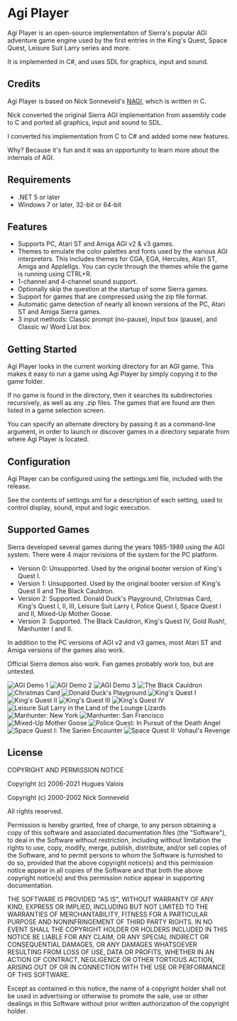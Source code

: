 # Agi Player

Agi Player is an open-source implementation of Sierra's popular AGI adventure game engine used by the first entries in the King's Quest, Space Quest, Leisure Suit Larry series and more.

It is implemented in C#, and uses SDL for graphics, input and sound.

## Credits

Agi Player is based on Nick Sonneveld's [NAGI](https://github.com/sonneveld/nagi), which is written in C.

Nick converted the original Sierra AGI implementation from assembly code to C and ported all graphics, input and sound to SDL.

I converted his implementation from C to C# and added some new features.

Why? Because it's fun and it was an opportunity to learn more about the internals of AGI.

## Requirements

- .NET 5 or later
- Windows 7 or later, 32-bit or 64-bit

## Features

- Supports PC, Atari ST and Amiga AGI v2 & v3 games.
- Themes to emulate the color palettes and fonts used by the various AGI interpreters. This includes themes for CGA, EGA, Hercules, Atari ST, Amiga and AppleIIgs. You can cycle through the themes while the game is running using CTRL+R.
- 1-channel and 4-channel sound support.
- Optionally skip the question at the startup of some Sierra games.
- Support for games that are compressed using the zip file format.
- Automatic game detection of nearly all known versions of the PC, Atari ST and Amiga Sierra games.
- 3 input methods: Classic prompt (no-pause), Input box (pause), and Classic w/ Word List box.

## Getting Started

Agi Player looks in the current working directory for an AGI game. This makes it easy to run a game using Agi Player by simply copying it to the game folder.

If no game is found in the directory, then it searches its subdirectories recursively, as well as any .zip files. The games that are found are then listed in a game selection screen.

You can specify an alternate directory by passing it as a command-line argument, in order to launch or discover games in a directory separate from where Agi Player is located.

## Configuration

Agi Player can be configured using the settings.xml file, included with the release.

See the contents of settings.xml for a description of each setting, used to control display, sound, input and logic execution.

## Supported Games

Sierra developed several games during the years 1985-1989 using the AGI system. There were 4 major revisions of the system for the PC platform.

- Version 0: Unsupported. Used by the original booter version of King's Quest I.
- Version 1: Unsupported. Used by the original booter version of King's Quest II and The Black Cauldron.
- Version 2: Supported. Donald Duck's Playground, Christmas Card, King's Quest I, II, III, Leisure Suit Larry I, Police Quest I, Space Quest I and II, Mixed-Up Mother Goose.
- Version 3: Supported. The Black Cauldron, King's Quest IV, Gold Rush!, Manhunter I and II.

In addition to the PC versions of AGI v2 and v3 games, most Atari ST and Amiga versions of the games also work.

Official Sierra demos also work. Fan games probably work too, but are untested.

![AGI Demo 1](http://www.huguesvalois.com/Content/Images/AgiPlayer/Title/AGI%20Demo%201.png "AGI Demo 1")
![AGI Demo 2](http://www.huguesvalois.com/Content/Images/AgiPlayer/Title/AGI%20Demo%202.png "AGI Demo 2")
![AGI Demo 3](http://www.huguesvalois.com/Content/Images/AgiPlayer/Title/AGI%20Demo%203.png "AGI Demo 3")
![The Black Cauldron](http://www.huguesvalois.com/Content/Images/AgiPlayer/Title/The%20Black%20Cauldron%202.00.png "The Black Cauldron")
![Christmas Card](http://www.huguesvalois.com/Content/Images/AgiPlayer/Title/Christmas%20Card%20v1.png "Christmas Card")
![Donald Duck's Playground](http://www.huguesvalois.com/Content/Images/AgiPlayer/Title/Donald%20Duck's%20Playground%201.0A.png "Donald Duck's Playground")
![King's Quest I](http://www.huguesvalois.com/Content/Images/AgiPlayer/Title/King's%20Quest%20I%202.0F.png "King's Quest I")
![King's Quest II](http://www.huguesvalois.com/Content/Images/AgiPlayer/Title/King's%20Quest%20II%202.1.png "King's Quest II")
![King's Quest III](http://www.huguesvalois.com/Content/Images/AgiPlayer/Title/King's%20Quest%20III%201.01.png "King's Quest III")
![King's Quest IV](http://www.huguesvalois.com/Content/Images/AgiPlayer/Title/King's%20Quest%20IV%202.0.png "King's Quest IV")
![Leisure Suit Larry in the Land of the Lounge Lizards](http://www.huguesvalois.com/Content/Images/AgiPlayer/Title/Leisure%20Suit%20Larry%20I%201.05.png "Leisure Suit Larry in the Land of the Lounge Lizards")
![Manhunter: New York](http://www.huguesvalois.com/Content/Images/AgiPlayer/Title/Manhunter%20New%20York%201.22.png "Manhunter: New York")
![Manhunter: San Francisco](http://www.huguesvalois.com/Content/Images/AgiPlayer/Title/Manhunter%20San%20Francisco%203.02.png "Manhunter: San Francisco")
![Mixed-Up Mother Goose](http://www.huguesvalois.com/Content/Images/AgiPlayer/Title/Mixed-Up%20Mother%20Goose.png "Mixed-Up Mother Goose")
![Police Quest: In Pursuit of the Death Angel](http://www.huguesvalois.com/Content/Images/AgiPlayer/Title/Police%20Quest%20I%202.0G.png "Police Quest: In Pursuit of the Death Angel")
![Space Quest I: The Sarien Encounter](http://www.huguesvalois.com/Content/Images/AgiPlayer/Title/Space%20Quest%20I%202.2.png "Space Quest I: The Sarien Encounter")
![Space Quest II: Vohaul's Revenge](http://www.huguesvalois.com/Content/Images/AgiPlayer/Title/Space%20Quest%20II%202.0F.png "Space Quest II: Vohaul's Revenge")

## License

COPYRIGHT AND PERMISSION NOTICE

Copyright (c) 2006-2021 Hugues Valois

Copyright (c) 2000-2002 Nick Sonneveld

All rights reserved.

Permission is hereby granted, free of charge, to any person obtaining a
copy of this software and associated documentation files (the
"Software"), to deal in the Software without restriction, including
without limitation the rights to use, copy, modify, merge, publish,
distribute, and/or sell copies of the Software, and to permit persons
to whom the Software is furnished to do so, provided that the above
copyright notice(s) and this permission notice appear in all copies of
the Software and that both the above copyright notice(s) and this
permission notice appear in supporting documentation.

THE SOFTWARE IS PROVIDED "AS IS", WITHOUT WARRANTY OF ANY KIND, EXPRESS
OR IMPLIED, INCLUDING BUT NOT LIMITED TO THE WARRANTIES OF
MERCHANTABILITY, FITNESS FOR A PARTICULAR PURPOSE AND NONINFRINGEMENT
OF THIRD PARTY RIGHTS. IN NO EVENT SHALL THE COPYRIGHT HOLDER OR
HOLDERS INCLUDED IN THIS NOTICE BE LIABLE FOR ANY CLAIM, OR ANY SPECIAL
INDIRECT OR CONSEQUENTIAL DAMAGES, OR ANY DAMAGES WHATSOEVER RESULTING
FROM LOSS OF USE, DATA OR PROFITS, WHETHER IN AN ACTION OF CONTRACT,
NEGLIGENCE OR OTHER TORTIOUS ACTION, ARISING OUT OF OR IN CONNECTION
WITH THE USE OR PERFORMANCE OF THIS SOFTWARE.

Except as contained in this notice, the name of a copyright holder
shall not be used in advertising or otherwise to promote the sale, use
or other dealings in this Software without prior written authorization
of the copyright holder.
